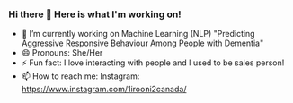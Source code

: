 ### Hi there 👋 Here is what I'm working on!

- 🔭 I’m currently working on Machine Learning (NLP) "Predicting Aggressive Responsive Behaviour Among People with Dementia"
- 😄 Pronouns: She/Her
- ⚡ Fun fact: I love interacting with people and I used to be sales person!
- 📫 How to reach me: Instagram: https://www.instagram.com/1irooni2canada/

